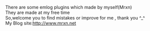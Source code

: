 There are some emlog plugins which made by myself(Mrxn)  
They are made at my free time  
So,welcome you to find mistakes or improve for me , thank you ^_^  
My Blog site:http://www.mrxn.net
